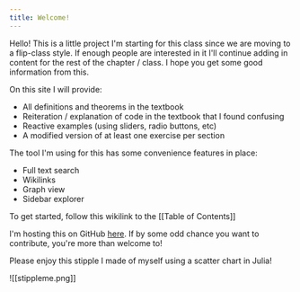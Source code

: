 ```yaml
---
title: Welcome!
---
```


Hello! This is a little project I'm starting for this class since we are moving to a flip-class style. If enough people are interested in it I'll continue adding in content for the rest of the chapter / class. I hope you get some good information from this. 

On this site I will provide:
- All definitions and theorems in the textbook
- Reiteration / explanation of code in the textbook that I found confusing
- Reactive examples (using sliders, radio buttons, etc) 
- A modified version of at least one exercise per section

The tool I'm using for this has some convenience features in place:
- Full text search
- Wikilinks
- Graph view
- Sidebar explorer 

To get started, follow this wikilink to the [[Table of Contents]]

I'm hosting this on GitHub [here](https://github.com/Scevitee/Numerical-Analysis-Quartz). If by some odd chance you want to contribute, you're more than welcome to! 

Please enjoy this stipple I made of myself using a scatter chart in Julia!

![[stippleme.png]]





